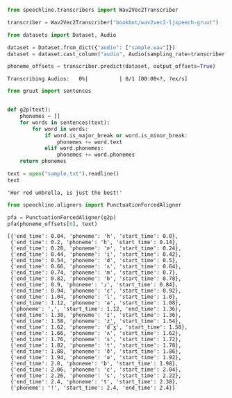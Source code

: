 ```python
from speechline.transcribers import Wav2Vec2Transcriber

transcriber = Wav2Vec2Transcriber("bookbot/wav2vec2-ljspeech-gruut")
```


```python
from datasets import Dataset, Audio

dataset = Dataset.from_dict({"audio": ["sample.wav"]})
dataset = dataset.cast_column("audio", Audio(sampling_rate=transcriber.sampling_rate))
```


```python
phoneme_offsets = transcriber.predict(dataset, output_offsets=True)
```


    Transcribing Audios:   0%|          | 0/1 [00:00<?, ?ex/s]



```python
from gruut import sentences


def g2p(text):
    phonemes = []
    for words in sentences(text):
        for word in words:
            if word.is_major_break or word.is_minor_break:
                phonemes += word.text
            elif word.phonemes:
                phonemes += word.phonemes
    return phonemes
```


```python
text = open("sample.txt").readline()
text
```




    'Her red umbrella, is just the best!'




```python
from speechline.aligners import PunctuationForcedAligner

pfa = PunctuationForcedAligner(g2p)
pfa(phoneme_offsets[0], text)
```




    [{'end_time': 0.04, 'phoneme': 'h', 'start_time': 0.0},
     {'end_time': 0.2, 'phoneme': 'h', 'start_time': 0.14},
     {'end_time': 0.28, 'phoneme': 'ɚ', 'start_time': 0.24},
     {'end_time': 0.44, 'phoneme': 'i', 'start_time': 0.42},
     {'end_time': 0.54, 'phoneme': 'd', 'start_time': 0.5},
     {'end_time': 0.66, 'phoneme': 'ʌ', 'start_time': 0.64},
     {'end_time': 0.74, 'phoneme': 'm', 'start_time': 0.7},
     {'end_time': 0.82, 'phoneme': 'b', 'start_time': 0.78},
     {'end_time': 0.9, 'phoneme': 'ɹ', 'start_time': 0.84},
     {'end_time': 0.94, 'phoneme': 'ɛ', 'start_time': 0.92},
     {'end_time': 1.04, 'phoneme': 'l', 'start_time': 1.0},
     {'end_time': 1.12, 'phoneme': 'ə', 'start_time': 1.08},
     {'phoneme': ',', 'start_time': 1.12, 'end_time': 1.36},
     {'end_time': 1.38, 'phoneme': 'ɪ', 'start_time': 1.36},
     {'end_time': 1.58, 'phoneme': 'z', 'start_time': 1.54},
     {'end_time': 1.62, 'phoneme': 'd͡ʒ', 'start_time': 1.58},
     {'end_time': 1.66, 'phoneme': 'ʌ', 'start_time': 1.62},
     {'end_time': 1.76, 'phoneme': 's', 'start_time': 1.72},
     {'end_time': 1.82, 'phoneme': 't', 'start_time': 1.78},
     {'end_time': 1.88, 'phoneme': 'ð', 'start_time': 1.86},
     {'end_time': 1.94, 'phoneme': 'ə', 'start_time': 1.92},
     {'end_time': 2.0, 'phoneme': 'b', 'start_time': 1.98},
     {'end_time': 2.06, 'phoneme': 'ɛ', 'start_time': 2.04},
     {'end_time': 2.26, 'phoneme': 's', 'start_time': 2.22},
     {'end_time': 2.4, 'phoneme': 't', 'start_time': 2.38},
     {'phoneme': '!', 'start_time': 2.4, 'end_time': 2.4}]




```python

```
